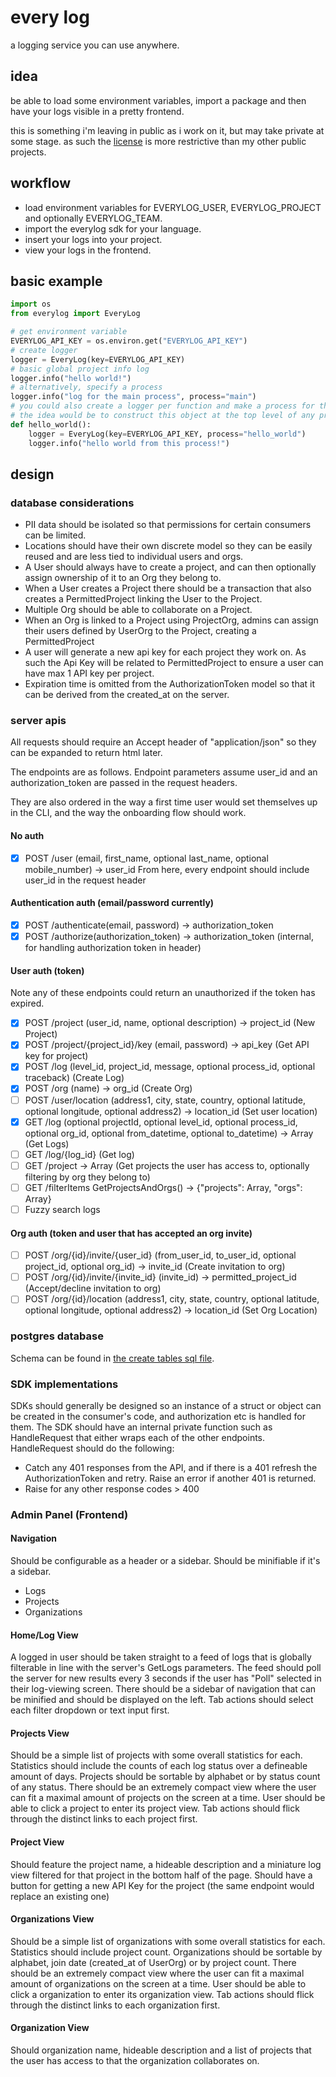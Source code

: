 # every log

a logging service you can use anywhere.

## idea

be able to load some environment variables, import a package and then have your logs visible in a pretty frontend.

this is something i'm leaving in public as i work on it, but may take private at some stage. as such the [license](LICENSE) is more restrictive than my other public projects.

## workflow

- load environment variables for EVERYLOG_USER, EVERYLOG_PROJECT and optionally EVERYLOG_TEAM.
- import the everylog sdk for your language.
- insert your logs into your project.
- view your logs in the frontend.

## basic example

```python
import os
from everylog import EveryLog

# get environment variable
EVERYLOG_API_KEY = os.environ.get("EVERYLOG_API_KEY")
# create logger
logger = EveryLog(key=EVERYLOG_API_KEY)
# basic global project info log
logger.info("hello world!")
# alternatively, specify a process
logger.info("log for the main process", process="main")
# you could also create a logger per function and make a process for that function.
# the idea would be to construct this object at the top level of any process and pass it around.
def hello_world():
    logger = EveryLog(key=EVERYLOG_API_KEY, process="hello_world")
    logger.info("hello world from this process!")
```

## design

### database considerations

- PII data should be isolated so that permissions for certain consumers can be limited.
- Locations should have their own discrete model so they can be easily reused and are less tied to individual users and orgs.
- A User should always have to create a project, and can then optionally assign ownership of it to an Org they belong to.
- When a User creates a Project there should be a transaction that also creates a PermittedProject linking the User to the Project.
- Multiple Org should be able to collaborate on a Project.
- When an Org is linked to a Project using ProjectOrg, admins can assign their users defined by UserOrg to the Project, creating a PermittedProject
- A user will generate a new api key for each project they work on. As such the Api Key will be related to PermittedProject to ensure a user can have max 1 API key per project.
- Expiration time is omitted from the AuthorizationToken model so that it can be derived from the created_at on the server.

### server apis

All requests should require an Accept header of "application/json" so they can be expanded to return html later.

The endpoints are as follows. Endpoint parameters assume user_id and an authorization_token are passed in the request headers.

They are also ordered in the way a first time user would set themselves up in the CLI, and the way the onboarding flow should work.

#### No auth

- [x] POST /user (email, first_name, optional last_name, optional mobile_number) -> user_id
      From here, every endpoint should include user_id in the request header

#### Authentication auth (email/password currently)

- [x] POST /authenticate(email, password) -> authorization_token
- [x] POST /authorize(authorization_token) -> authorization_token (internal, for handling authorization token in header)

#### User auth (token)

Note any of these endpoints could return an unauthorized if the token has expired.

- [x] POST /project (user_id, name, optional description) -> project_id (New Project)
- [x] POST /project/{project_id}/key (email, password) -> api_key (Get API key for project)
- [x] POST /log (level_id, project_id, message, optional process_id, optional traceback) (Create Log)
- [x] POST /org (name) -> org_id (Create Org)
- [ ] POST /user/location (address1, city, state, country, optional latitude, optional longitude, optional address2) -> location_id (Set user location)
- [x] GET /log (optional projectId, optional level_id, optional process_id, optional org_id, optional from_datetime, optional to_datetime) -> Array<Log> (Get Logs)
- [ ] GET /log/{log_id} (Get log)
- [ ] GET /project -> Array<Project> (Get projects the user has access to, optionally filtering by org they belong to)
- [ ] GET /filterItems GetProjectsAndOrgs() -> {"projects": Array<Project>, "orgs": Array<Org>}
- [ ] Fuzzy search logs

#### Org auth (token and user that has accepted an org invite)

- [ ] POST /org/{id}/invite/{user_id} (from_user_id, to_user_id, optional project_id, optional org_id) -> invite_id (Create invitation to org)
- [ ] POST /org/{id}/invite/{invite_id} (invite_id) -> permitted_project_id (Accept/decline invitation to org)
- [ ] POST /org/{id}/location (address1, city, state, country, optional latitude, optional longitude, optional address2) -> location_id (Set Org Location)

### postgres database

Schema can be found in [the create tables sql file](sql/create_tables.sql).

### SDK implementations

SDKs should generally be designed so an instance of a struct or object can be created in the consumer's code, and authorization etc is handled for them.
The SDK should have an internal private function such as HandleRequest that either wraps each of the other endpoints. HandleRequest should do the following:

- Catch any 401 responses from the API, and if there is a 401 refresh the AuthorizationToken and retry. Raise an error if another 401 is returned.
- Raise for any other response codes > 400

### Admin Panel (Frontend)

#### Navigation

Should be configurable as a header or a sidebar. Should be minifiable if it's a sidebar.

- Logs
- Projects
- Organizations

#### Home/Log View

A logged in user should be taken straight to a feed of logs that is globally filterable in line with the server's GetLogs parameters.
The feed should poll the server for new results every 3 seconds if the user has "Poll" selected in their log-viewing screen.
There should be a sidebar of navigation that can be minified and should be displayed on the left.
Tab actions should select each filter dropdown or text input first.

#### Projects View

Should be a simple list of projects with some overall statistics for each.
Statistics should include the counts of each log status over a defineable amount of days.
Projects should be sortable by alphabet or by status count of any status.
There should be an extremely compact view where the user can fit a maximal amount of projects on the screen at a time.
User should be able to click a project to enter its project view.
Tab actions should flick through the distinct links to each project first.

#### Project View

Should feature the project name, a hideable description and a miniature log view filtered for that project in the bottom half of the page.
Should have a button for getting a new API Key for the project (the same endpoint would replace an existing one)

#### Organizations View

Should be a simple list of organizations with some overall statistics for each.
Statistics should include project count.
Organizations should be sortable by alphabet, join date (created_at of UserOrg) or by project count.
There should be an extremely compact view where the user can fit a maximal amount of organizations on the screen at a time.
User should be able to click a organization to enter its organization view.
Tab actions should flick through the distinct links to each organization first.

#### Organization View

Should organization name, hideable description and a list of projects that the user has access to that the organization collaborates on.

